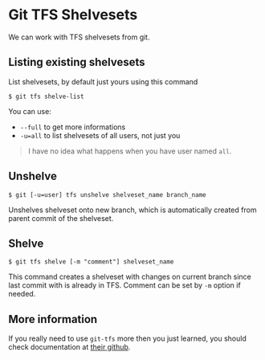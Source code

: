 # Git TFS Shelvesets

We can work with TFS shelvesets from git.

## Listing existing shelvesets

List shelvesets, by default just yours using this command

```
$ git tfs shelve-list
```

You can use:

* `--full` to get more informations
* `-u=all` to list shelvesets of all users, not just you

> I have no idea what happens when you have user named `all`.

## Unshelve

```
$ git [-u=user] tfs unshelve shelveset_name branch_name
```

Unshelves shelveset onto new branch, which is automatically created from parent commit of the shelveset.

## Shelve

```
$ git tfs shelve [-m "comment"] shelveset_name
```

This command creates a shelveset with changes on current branch since last commit with is already in TFS. Comment can be set by `-m` option if needed.

## More information

If you really need to use `git-tfs` more then you just learned, you should check documentation at [their github](https://github.com/git-tfs/git-tfs).

